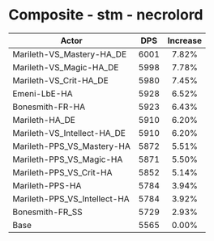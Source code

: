 # Composite - stm - necrolord
| Actor | DPS | Increase |
|---|:---:|:---:|
|Marileth-VS_Mastery-HA_DE|6001|7.82%|
|Marileth-VS_Magic-HA_DE|5998|7.78%|
|Marileth-VS_Crit-HA_DE|5980|7.45%|
|Emeni-LbE-HA|5928|6.52%|
|Bonesmith-FR-HA|5923|6.43%|
|Marileth-HA_DE|5910|6.20%|
|Marileth-VS_Intellect-HA_DE|5910|6.20%|
|Marileth-PPS_VS_Mastery-HA|5872|5.51%|
|Marileth-PPS_VS_Magic-HA|5871|5.50%|
|Marileth-PPS_VS_Crit-HA|5852|5.14%|
|Marileth-PPS-HA|5784|3.94%|
|Marileth-PPS_VS_Intellect-HA|5784|3.92%|
|Bonesmith-FR_SS|5729|2.93%|
|Base|5565|0.00%|
